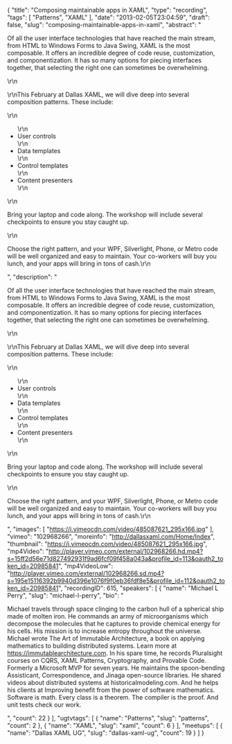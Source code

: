 {
  "title": "Composing maintainable apps in XAML",
  "type": "recording",
  "tags": [
    "Patterns",
    "XAML"
  ],
  "date": "2013-02-05T23:04:59",
  "draft": false,
  "slug": "composing-maintainable-apps-in-xaml",
  "abstract": "<p>Of all the user interface technologies that have reached the main stream, from HTML to Windows Forms to Java Swing, XAML is the most composable. It offers an incredible degree of code reuse, customization, and componentization. It has so many options for piecing interfaces together, that selecting the right one can sometimes be overwhelming.</p>\r\n<p>\r\nThis February at Dallas XAML, we will dive deep into several composition patterns. These include:</p>\r\n<ul>\r\n<li>User controls</li>\r\n<li>Data templates</li>\r\n<li>Control templates</li>\r\n<li>Content presenters</li>\r\n</ul>\r\n<p>Bring your laptop and code along. The workshop will include several checkpoints to ensure you stay caught up.</p>\r\n<p>Choose the right pattern, and your WPF, Silverlight, Phone, or Metro code will be well organized and easy to maintain. Your co-workers will buy you lunch, and your apps will bring in tons of cash.\r\n</p>",
  "description": "<p>Of all the user interface technologies that have reached the main stream, from HTML to Windows Forms to Java Swing, XAML is the most composable. It offers an incredible degree of code reuse, customization, and componentization. It has so many options for piecing interfaces together, that selecting the right one can sometimes be overwhelming.</p>\r\n<p>\r\nThis February at Dallas XAML, we will dive deep into several composition patterns. These include:</p>\r\n<ul>\r\n<li>User controls</li>\r\n<li>Data templates</li>\r\n<li>Control templates</li>\r\n<li>Content presenters</li>\r\n</ul>\r\n<p>Bring your laptop and code along. The workshop will include several checkpoints to ensure you stay caught up.</p>\r\n<p>Choose the right pattern, and your WPF, Silverlight, Phone, or Metro code will be well organized and easy to maintain. Your co-workers will buy you lunch, and your apps will bring in tons of cash.\r\n</p>",
  "images": [
    "https://i.vimeocdn.com/video/485087621_295x166.jpg"
  ],
  "vimeo": "102968266",
  "moreinfo": "http://dallasxaml.com/Home/Index",
  "thumbnail": "https://i.vimeocdn.com/video/485087621_295x166.jpg",
  "mp4Video": "http://player.vimeo.com/external/102968266.hd.mp4?s=15ff2d56e71d827492931f9ad6fcf09f458a043a&profile_id=113&oauth2_token_id=20985841",
  "mp4VideoLow": "http://player.vimeo.com/external/102968266.sd.mp4?s=195e15116392b9940d396e1076f9f0eb36fdf8e5&profile_id=112&oauth2_token_id=20985841",
  "recordingID": 615,
  "speakers": [
    {
      "name": "Michael L Perry",
      "slug": "michael-l-perry",
      "bio": "<p>Michael travels through space clinging to the carbon hull of a spherical ship made of molten iron. He commands an army of microorganisms which decompose the molecules that he captures to provide chemical energy for his cells. His mission is to increase entropy throughout the universe. Michael wrote The Art of Immutable Architecture, a book on applying mathematics to building distributed systems. Learn more at https://immutablearchitecture.com. In his spare time, he records Pluralsight courses on CQRS, XAML Patterns, Cryptography, and Provable Code. Formerly a Microsoft MVP for seven years. He maintains the spoon-bending Assisticant, Correspondence, and Jinaga open-source libraries. He shared videos about distributed systems at historicalmodeling.com. And he helps his clients at Improving benefit from the power of software mathematics. Software is math. Every class is a theorem. The compiler is the proof. And unit tests check our work.</p>",
      "count": 22
    }
  ],
  "ugtvtags": [
    {
      "name": "Patterns",
      "slug": "patterns",
      "count": 2
    },
    {
      "name": "XAML",
      "slug": "xaml",
      "count": 6
    }
  ],
  "meetups": [
    {
      "name": "Dallas XAML UG",
      "slug": "dallas-xaml-ug",
      "count": 19
    }
  ]
}